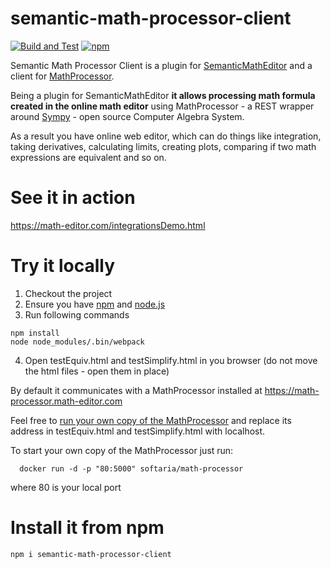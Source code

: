 # semantic-math-processor-client

[![Build and Test](https://github.com/softaria/semantic-math-processor-client/workflows/Build%20and%20Test/badge.svg)](https://github.com/softaria/semantic-math-processor-client/actions?query=workflow%3A%22Build+and+Test%22)
[![npm](https://img.shields.io/npm/v/semantic-math-processor-client)](https://www.npmjs.com/package/semantic-math-processor-client)


Semantic Math Processor Client is a plugin for [SemanticMathEditor](https://github.com/softaria/semantic-math-editor) and a client for [MathProcessor](https://github.com/softaria/math-processor).

Being a plugin for SemanticMathEditor **it allows processing math formula created in the online math editor** using MathProcessor - a REST wrapper around [Sympy](https://sympy.org) - open source Computer Algebra System.

As a result you have online web editor, which can do things like integration, taking derivatives, calculating limits, creating plots, comparing if two math expressions are equivalent and so on.

# See it in action

https://math-editor.com/integrationsDemo.html

# Try it locally

1. Checkout the project
2. Ensure you have [npm](https://www.npmjs.com/get-npm) and [node.js](https://nodejs.org/en/download/)
3. Run following commands
```
npm install
node node_modules/.bin/webpack
```

4. Open testEquiv.html and testSimplify.html in you browser (do not move the html files - open them in place)

By default it communicates with a MathProcessor installed at https://math-processor.math-editor.com

Feel free to [run your own copy of the MathProcessor](https://github.com/softaria/math-processor) and replace its address in testEquiv.html and testSimplify.html with localhost. 

To start your own copy of the MathProcessor just run:

```
  docker run -d -p "80:5000" softaria/math-processor
```
where 80 is your local port

# Install it from npm

```
npm i semantic-math-processor-client
```

